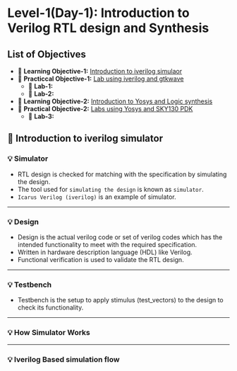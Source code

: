 # Level-1(Day-1): Introduction to Verilog RTL design and Synthesis

## List of Objectives

- :book: <b>Learning Objective-1:</b> [Introduction to iverilog simulaor](#book-Introduction-to-iverilog-simulator)
- :dart: <b>Practiccal Objective-1:</b> [Lab using iverilog and gtkwave](#dart-Lab-using-iverilog-and-gtkwave)
   - :microscope: <b>Lab-1:</b>
   - :microscope: <b>Lab-2:</b>
- :book: <b>Learning Objective-2:</b> [Introduction to Yosys and Logic synthesis](#book-Introduction-to-Yosys-and-Logic-synthesis)
- :dart: <b>Practical Objective-2:</b> [Labs using Yosys and SKY130 PDK](#dart-Labs-using-Yosys-and-SKY130-PDK)
    - :microscope: <b>Lab-3:</b>

## :book: Introduction to iverilog simulator

### :bulb: Simulator
   - RTL design is checked for matching with the specification by simulating the design.
   - The tool used for `simulating the design` is known as `simulator`.
   - `Icarus Verilog (iverilog)` is an example of simulator.
 
---
### :bulb: Design
   - Design is the actual verilog code or set of verilog codes which has the intended functionality to meet with the required specification.
   - Written in hardware description language (HDL) like Verilog.
   - Functional verification is used to validate the RTL design.
---
### :bulb: Testbench
   - Testbench is the setup to apply stimulus (test_vectors) to the design to check its functionality.
---
### :bulb: How Simulator Works
---
### :bulb: Iverilog Based simulation flow
